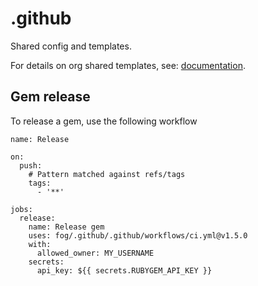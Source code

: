 # .github
Shared config and templates.

For details on org shared templates, see: [documentation](https://docs.github.com/en/actions/learn-github-actions/sharing-workflows-with-your-organization).

## Gem release

To release a gem, use the following workflow

```
name: Release

on:
  push:
    # Pattern matched against refs/tags
    tags:
      - '**'

jobs:
  release:
    name: Release gem
    uses: fog/.github/.github/workflows/ci.yml@v1.5.0
    with:
      allowed_owner: MY_USERNAME
    secrets:
      api_key: ${{ secrets.RUBYGEM_API_KEY }}
```
